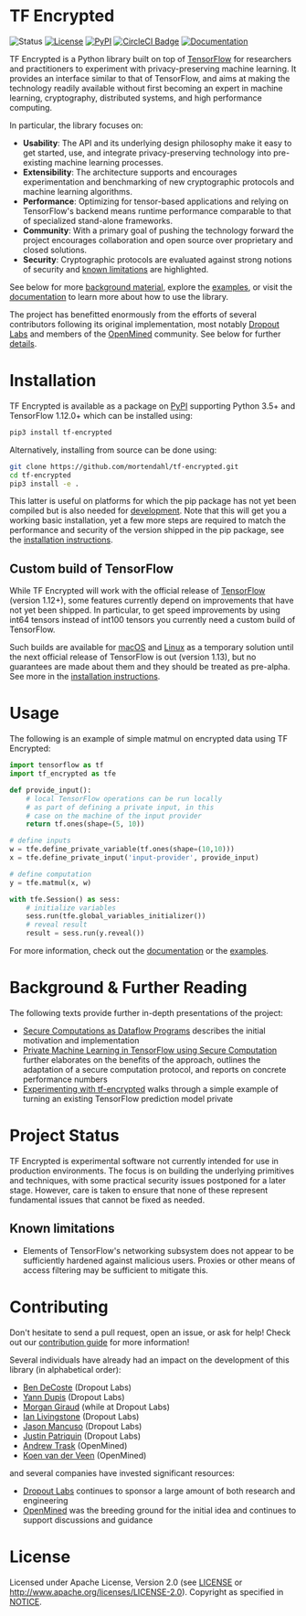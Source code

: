 # TF Encrypted

![Status](https://img.shields.io/badge/status-alpha-blue.svg)  [![License](https://img.shields.io/github/license/mortendahl/tf-encrypted.svg)](./LICENSE)  [![PyPI](https://img.shields.io/pypi/v/tf-encrypted.svg)](https://pypi.org/project/tf-encrypted/) [![CircleCI Badge](https://circleci.com/gh/mortendahl/tf-encrypted/tree/master.svg?style=svg)](https://circleci.com/gh/mortendahl/tf-encrypted/tree/master) [![Documentation](https://img.shields.io/badge/api-reference-blue.svg)](https://tf-encrypted.readthedocs.io/en/latest/)

TF Encrypted is a Python library built on top of [TensorFlow](https://www.tensorflow.org) for researchers and practitioners to experiment with privacy-preserving machine learning. It provides an interface similar to that of TensorFlow, and aims at making the technology readily available without first becoming an expert in machine learning, cryptography, distributed systems, and high performance computing.

In particular, the library focuses on:

- **Usability**: The API and its underlying design philosophy make it easy to get started, use, and integrate privacy-preserving technology into pre-existing machine learning processes.
- **Extensibility**: The architecture supports and encourages experimentation and benchmarking of new cryptographic protocols and machine learning algorithms.
- **Performance**: Optimizing for tensor-based applications and relying on TensorFlow's backend means runtime performance comparable to that of specialized stand-alone frameworks.
- **Community**: With a primary goal of pushing the technology forward the project encourages collaboration and open source over proprietary and closed solutions.
- **Security**: Cryptographic protocols are evaluated against strong notions of security and [known limitations](#known-limitations) are highlighted.

See below for more [background material](#background--further-reading), explore the [examples](./examples/), or visit the [documentation](./docs/) to learn more about how to use the library.

The project has benefitted enormously from the efforts of several contributors following its original implementation, most notably [Dropout Labs](https://dropoutlabs.com/) and members of the [OpenMined](https://www.openmined.org/) community. See below for further [details](#contributions).

# Installation

TF Encrypted is available as a package on [PyPI](https://pypi.org/project/tf-encrypted/) supporting Python 3.5+ and TensorFlow 1.12.0+ which can be installed using:

```bash
pip3 install tf-encrypted
```

Alternatively, installing from source can be done using:

```bash
git clone https://github.com/mortendahl/tf-encrypted.git
cd tf-encrypted
pip3 install -e .
```

This latter is useful on platforms for which the pip package has not yet been compiled but is also needed for [development](./docs/CONTRIBUTING.md). Note that this will get you a working basic installation, yet a few more steps are required to match the performance and security of the version shipped in the pip package, see the [installation instructions](./docs/INSTALL.md).

## Custom build of TensorFlow

While TF Encrypted will work with the official release of [TensorFlow](https://pypi.org/project/tensorflow/) (version 1.12+), some features currently depend on improvements that have not yet been shipped. In particular, to get speed improvements by using int64 tensors instead of int100 tensors you currently need a custom build of TensorFlow.

Such builds are available for [macOS](https://storage.googleapis.com/dropoutlabs-tensorflow-builds/tensorflow-1.12.0-cp35-cp35m-macosx_10_7_x86_64.whl) and [Linux](https://storage.googleapis.com/dropoutlabs-tensorflow-builds/tensorflow-1.12.0-cp35-cp35m-linux_x86_64.whl) as a temporary solution until the next official release of TensorFlow is out (version 1.13), but no guarantees are made about them and they should be treated as pre-alpha. See more in the [installation instructions](./docs/INSTALL.md#custom-tensorflow).

# Usage

The following is an example of simple matmul on encrypted data using TF Encrypted:

```python
import tensorflow as tf
import tf_encrypted as tfe

def provide_input():
    # local TensorFlow operations can be run locally
    # as part of defining a private input, in this
    # case on the machine of the input provider
    return tf.ones(shape=(5, 10))

# define inputs
w = tfe.define_private_variable(tf.ones(shape=(10,10)))
x = tfe.define_private_input('input-provider', provide_input)

# define computation
y = tfe.matmul(x, w)

with tfe.Session() as sess:
    # initialize variables
    sess.run(tfe.global_variables_initializer())
    # reveal result
    result = sess.run(y.reveal())
```

For more information, check out the [documentation](./docs/) or the [examples](./examples/).


# Background & Further Reading

The following texts provide further in-depth presentations of the project:

- [Secure Computations as Dataflow Programs](https://mortendahl.github.io/2018/03/01/secure-computation-as-dataflow-programs/) describes the initial motivation and implementation
- [Private Machine Learning in TensorFlow using Secure Computation](https://arxiv.org/abs/1810.08130) further elaborates on the benefits of the approach, outlines the adaptation of a secure computation protocol, and reports on concrete performance numbers
- [Experimenting with tf-encrypted](https://medium.com/dropoutlabs/experimenting-with-tf-encrypted-fe37977ff03c) walks through a simple example of turning an existing TensorFlow prediction model private

# Project Status

TF Encrypted is experimental software not currently intended for use in production environments. The focus is on building the underlying primitives and techniques, with some practical security issues postponed for a later stage. However, care is taken to ensure that none of these represent fundamental issues that cannot be fixed as needed.

## Known limitations

- Elements of TensorFlow's networking subsystem does not appear to be sufficiently hardened against malicious users. Proxies or other means of access filtering may be sufficient to mitigate this.

# Contributing

Don't hesitate to send a pull request, open an issue, or ask for help! Check out our [contribution guide](./docs/CONTRIBUTING.md) for more information!

Several individuals have already had an impact on the development of this library (in alphabetical order):

- [Ben DeCoste](https://github.com/bendecoste) (Dropout Labs)
- [Yann Dupis](https://github.com/yanndupis) (Dropout Labs)
- [Morgan Giraud](https://github.com/morgangiraud) (while at Dropout Labs)
- [Ian Livingstone](https://github.com/ianlivingstone) (Dropout Labs)
- [Jason Mancuso](https://github.com/jvmancuso) (Dropout Labs)
- [Justin Patriquin](https://github.com/justin1121) (Dropout Labs)
- [Andrew Trask](https://github.com/iamtrask) (OpenMined)
- [Koen van der Veen](https://github.com/koenvanderveen) (OpenMined)

and several companies have invested significant resources:

- [Dropout Labs](https://dropoutlabs.com/) continues to sponsor a large amount of both research and engineering
- [OpenMined](https://openmined.org) was the breeding ground for the initial idea and continues to support discussions and guidance

# License

Licensed under Apache License, Version 2.0 (see [LICENSE](./LICENSE) or http://www.apache.org/licenses/LICENSE-2.0). Copyright as specified in [NOTICE](./NOTICE).
